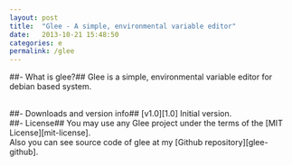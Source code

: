 ```yaml
---
layout: post
title:  "Glee - A simple, environmental variable editor"
date:   2013-10-21 15:48:50
categories: e
permalink: /glee
---
```


##- What is glee?##
Glee is a simple, environmental variable editor for debian based system.

<br />
##- Downloads and version info##
[v1.0][1.0]
Initial version.

<br />
##- License##
You may use any Glee project under the terms of the [MIT License][mit-license].<br />Also you can see source code of glee at my [Github repository][glee-github].

[1.0]: http://#
[mit-license]: http://opensource.org/licenses/MIT
[glee-github]: https://#
